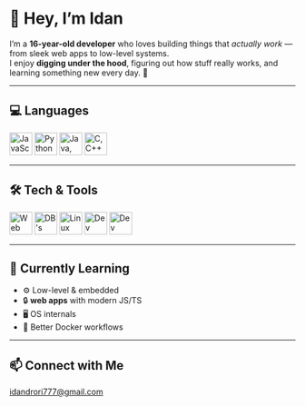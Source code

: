 # 👋 Hey, I’m Idan  

I’m a **16-year-old developer** who loves building things that *actually work* — from sleek web apps to low-level systems.  
I enjoy **digging under the hood**, figuring out how stuff really works, and learning something new every day. 🚀  

---

## 💻 Languages
<p align="left">
  <!-- JavaScript / TypeScript -->
  <img src="https://skillicons.dev/icons?i=js,ts" height="40" alt="JavaScript, TypeScript"/>
  <!-- Python -->
  <img src="https://skillicons.dev/icons?i=python" height="40" alt="Python"/>
  <!-- Java & C# -->
  <img src="https://skillicons.dev/icons?i=java,cs" height="40" alt="Java, C#"/>
  <!-- C / C++ -->
  <img src="https://skillicons.dev/icons?i=c,cpp" height="40" alt="C, C++"/>
</p>

---

## 🛠 Tech & Tools  
<p align="left">
  <!-- Web & Backend -->
  <img src="https://skillicons.dev/icons?i=bun,deno,nodejs,react,tailwind,vite,express,docker" height="40" alt="Web Tools"/>
  <!-- DB's -->
  <img src="https://skillicons.dev/icons?i=mongodb,sqlite" height="40" alt="DB's"/>
  <!-- Systems -->
  <img src="https://skillicons.dev/icons?i=linux,arch" height="40" alt="Linux Distros"/>
  <!-- Toolbox -->
  <img src="https://skillicons.dev/icons?i=git,github,neovim" height="40" alt="Dev Tools"/>
  <!-- Other -->
  <img src="https://skillicons.dev/icons?i=discordjs" height="40" alt="Dev Tools"/>

</p>

---

## 🌱 Currently Learning  
- ⚙️ Low-level & embedded
- 🔒 **web apps** with modern JS/TS
- 🖥️ OS internals
- 🐳 Better Docker workflows

---

## 📫 Connect with Me  
idandrori777@gmail.com
